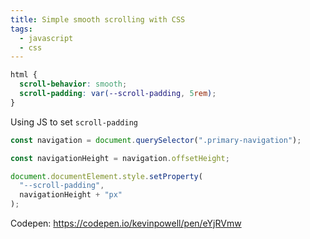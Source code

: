 ```yaml
---
title: Simple smooth scrolling with CSS
tags:
  - javascript
  - css
---
```


```css
html {
  scroll-behavior: smooth;
  scroll-padding: var(--scroll-padding, 5rem);
}
```

Using JS to set `scroll-padding`

```js
const navigation = document.querySelector(".primary-navigation");

const navigationHeight = navigation.offsetHeight;

document.documentElement.style.setProperty(
  "--scroll-padding",
  navigationHeight + "px"
);

```

Codepen: https://codepen.io/kevinpowell/pen/eYjRVmw
